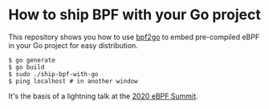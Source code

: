 How to ship BPF with your Go project
===

This repository shows you how to use [bpf2go](https://github.com/cilium/ebpf) to embed pre-compiled eBPF in your Go project for easy distribution.

```
$ go generate
$ go build
$ sudo ./ship-bpf-with-go
$ ping localhost # in another window
```

It's the basis of a lightning talk at the [2020 eBPF Summit](https://ebpf.io/summit-2020).
